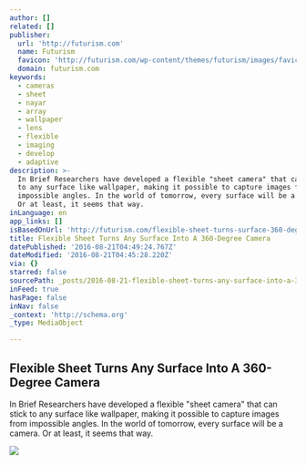 ```yaml
---
author: []
related: []
publisher:
  url: 'http://futurism.com'
  name: Futurism
  favicon: 'http://futurism.com/wp-content/themes/futurism/images/favicon.png?v=3434'
  domain: futurism.com
keywords:
  - cameras
  - sheet
  - nayar
  - array
  - wallpaper
  - lens
  - flexible
  - imaging
  - develop
  - adaptive
description: >-
  In Brief Researchers have developed a flexible "sheet camera" that can stick
  to any surface like wallpaper, making it possible to capture images from
  impossible angles. In the world of tomorrow, every surface will be a camera.
  Or at least, it seems that way.
inLanguage: en
app_links: []
isBasedOnUrl: 'http://futurism.com/flexible-sheet-turns-surface-360-degree-camera/'
title: Flexible Sheet Turns Any Surface Into A 360-Degree Camera
datePublished: '2016-08-21T04:49:24.767Z'
dateModified: '2016-08-21T04:45:28.220Z'
via: {}
starred: false
sourcePath: _posts/2016-08-21-flexible-sheet-turns-any-surface-into-a-360-degree-camera.md
inFeed: true
hasPage: false
inNav: false
_context: 'http://schema.org'
_type: MediaObject

---
```

<article style=""><h1>Flexible Sheet Turns Any Surface Into A 360-Degree Camera</h1><p>In Brief Researchers have developed a flexible "sheet camera" that can stick to any surface like wallpaper, making it possible to capture images from impossible angles. In the world of tomorrow, every surface will be a camera. Or at least, it seems that way.</p><img src="http://futurism.com/wp-content/uploads/2016/04/flexible-sheet-camera-examples.jpg" /></article>